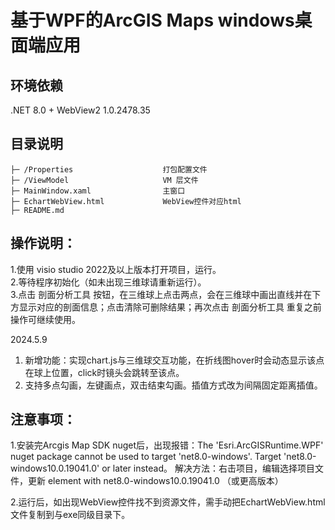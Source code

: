 # 基于WPF的ArcGIS Maps windows桌面端应用

## 环境依赖
.NET 8.0 + WebView2 1.0.2478.35

## 目录说明
    ├─ /Properties                    打包配置文件
    ├─ /ViewModel                     VM 层文件
    ├─ MainWindow.xaml                主窗口
    ├─ EchartWebView.html             WebView控件对应html
    ├─ README.md                        

## 操作说明：
1.使用 visio studio 2022及以上版本打开项目，运行。  
2.等待程序初始化（如未出现三维球请重新运行）。   
3.点击 剖面分析工具 按钮，在三维球上点击两点，会在三维球中画出直线并在下方显示对应的剖面信息；点击清除可删除结果；再次点击 剖面分析工具 重复之前操作可继续使用。

2024.5.9 
1. 新增功能：实现chart.js与三维球交互功能，在折线图hover时会动态显示该点在球上位置，click时镜头会跳转至该点。
2. 支持多点勾画，左键画点，双击结束勾画。插值方式改为间隔固定距离插值。 


## 注意事项：
1.安装完Arcgis Map SDK nuget后，出现报错：The 'Esri.ArcGISRuntime.WPF' nuget package cannot be used to target 'net8.0-windows'. Target 'net8.0-windows10.0.19041.0' or later instead。
解决方法：右击项目，编辑选择项目文件，更新 <TargetFramework> element with net8.0-windows10.0.19041.0 （或更高版本）


2.运行后，如出现WebView控件找不到资源文件，需手动把EchartWebView.html文件复制到与exe同级目录下。    
